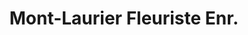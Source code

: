 ---
title: "Mont-Laurier Fleuriste Enr."
url: /mont-laurier/mont-laurier-fleuriste-enr/
shop: florist
---